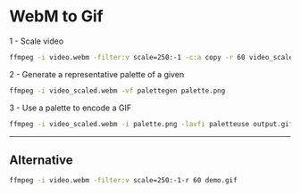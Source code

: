 # WebM to Gif

1 - Scale video

```bash
ffmpeg -i video.webm -filter:v scale=250:-1 -c:a copy -r 60 video_scaled.webm
```

2 - Generate a representative palette of a given

```bash
ffmpeg -i video_scaled.webm -vf palettegen palette.png
```

3 - Use a palette to encode a GIF

```bash
ffmpeg -i video_scaled.webm -i palette.png -lavfi paletteuse output.gif
```

---

## Alternative

```bash
ffmpeg -i video.webm -filter:v scale=250:-1-r 60 demo.gif
```